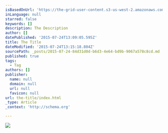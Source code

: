 ```yaml
---
isBasedOnUrl: 'https://the-grid-user-content.s3-us-west-2.amazonaws.com/314683f0-fa65-4e53-aac2-662259e4e543.jpg'
inLanguage: null
starred: false
keywords: []
description: The Description
author: []
datePublished: '2015-07-24T13:09:05.595Z'
title: The Title
dateModified: '2015-07-24T13:15:18.804Z'
sourcePath: _posts/2015-07-24-84d31d0d-b6d3-4e64-bd9b-9067a578c8cd.md
published: true
tags:
  - Tag
authors: []
publisher:
  name: null
  domain: null
  url: null
  favicon: null
url: the-title/index.html
_type: Article
_context: 'http://schema.org'

---
```

![](https://the-grid-user-content.s3-us-west-2.amazonaws.com/314683f0-fa65-4e53-aac2-662259e4e543.jpg)